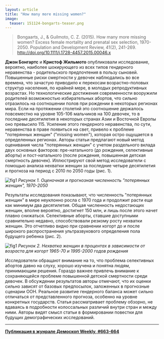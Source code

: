 ```yaml
---
layout: article
title: "How many more missing women?"
image:
  teaser: 151124-bongarts-teaser.png
---
```


> Bongaarts, J., & Guilmoto, C. Z. (2015). How many more missing women? Excess female mortality and prenatal sex selection, 1970-2050. Population and Development Review, 41(2), 241-269. http://doi.org/10.1111/j.1728-4457.2015.00046.x

**Джон Бонгартс** и **Кристоф Жильмото** опубликовали исследование, вероятно, наиболее шокирующего из всех типов гендерного неравенства - родительского предпочтения в пользу сыновей. Повышенные риски смертности у девочек наблюдались во все времена, что зачастую приводило к перекосам возрастно-половых структур населения, по крайней мере, в молодых репродуктивных возрастах. Но технологические достижения современности вооружили родителей возможностью избирательных абортов, что сильно отразилось на соотношении полов при рождении в некоторых регионах мира. Если на протяжении столетий это соотношение держалось повсеместно на уровне 105-106 мальчиков на 100 девочек, то в последние десятилетия в некоторых странах Азии и Восточной Европы оно превысило 115. Усиление этого гендерного неравенства, по сути, неравенства в праве появиться на свет, привело к проблеме "потерянных женщин" ("missing women"), которая остро ощущается в определенных регионах. Авторы статьи предлагают новый метод оценивания числа "потерянных женщин" с учетом раздельного вклада двух основных факторов: пре-натального (до рождения, селективные аборты) и пост-натального (после рождения, повышенная детская смертность девочек). Иллюстрируют свой метод исследователи с помощью анализа нехватки женщин за последние четыре десятилетия и прогноза на период с 2010 по 2050 годы (рис. 1).

![fig1](/dem-digest/images/2015/663-fig-01.png)
*Рисунок 1. Оценочная и прогнозная численность "потерянных женщин", 1970-2050*

Результаты исследования показывают, что численность "потерянных женщин" в мире неуклонно росла с 1970 года и продолжит расти еще как минимум два десятилетия. Общая численность недостающих женщин, вполне вероятно, достигнет 150 млн, и лишь после этого начет плавно снижаться. Селективные аборты, ставшие доступными сравнительно недавно, способствовали резкому росту нехватки женщин. Это отчетливо видно при сравнении когорт до и после широкого распространения ультразвукового определения пола будущего ребенка (рис. 2).

![fig1](/dem-digest/images/2015/663-fig-02.png)
*Рисунок 2. Нехватка женщин в процентах в зависимости от возраста для когорт 1965-70 и 1995-2000 годов рождения*

Исследователи обращают внимание на то, что проблема селективных абортов давно на слуху, хорошо изучена и понятна людям, принимающим решения. Гораздо важнее привлечь внимание к сохраняющейся проблеме повышенной детской смертности среди девочек.
В обсуждении результатов авторы отмечают, что их оценки сильно зависят от базовых предпосылок, заложенных в прогнозные сценарии ООН. Реальное развитие гендерного баланса может сильно отличаться от представленного прогноза, особенно на уровне конкретных государств. Статья рассматривает проблему обзорно, не вдаваясь в подробности колоссальных различий внутри стран и между ними. Авторы видят смысл статьи в формировании повестки для будущих демографических исследований.

***
**[Публикация в жунрале Демоскоп Weekly, #663-664](http://demoscope.ru/weekly/2015/0663/digest01.php)**